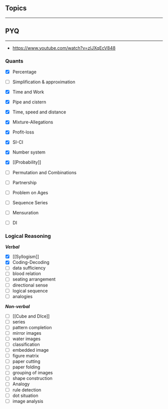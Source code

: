 ## Topics
---
## PYQ
---
- https://www.youtube.com/watch?v=zlJXqEcV848
### Quants

- [x] Percentage
- [ ] Simplification & approximation
- [x] Time and Work
- [x] Pipe and cistern
- [x] Time, speed and distance
- [x] Mixture-Allegations
- [x] Profit-loss
- [x] SI-CI
- [x] Number system
- [x] [[Probability]]
- [ ] Permutation and Combinations
- [ ] Partnership
- [ ] Problem on Ages
- [ ] Sequence Series
- [ ] Mensuration
- [ ] DI


### Logical Reasoning
***Verbal***
- [x] [[Syllogism]]
- [x] Coding-Decoding
- [ ] data sufficiency
- [ ] blood relation
- [ ] seating arrangement
- [ ] directional sense
- [ ] logical sequence
- [ ] analogies

***Non-verbal***
- [ ] [[Cube and DIce]]
- [ ] series
- [ ] pattern completion
- [ ] mirror images
- [ ] water images
- [ ] classification
- [ ] embedded image
- [ ] figure matrix
- [ ] paper cutting
- [ ] paper folding
- [ ] grouping of images
- [ ] shape construction
- [ ] Analogy
- [ ] rule detection
- [ ] dot situation
- [ ] image analysis

